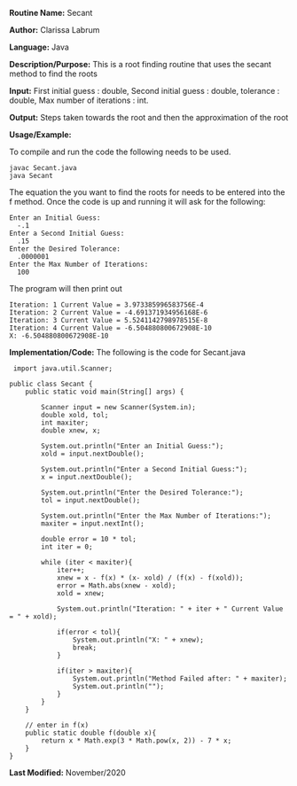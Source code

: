 **Routine Name:** Secant  

**Author:** Clarissa Labrum

**Language:** Java

**Description/Purpose:** This is a root finding routine that uses the secant method to find the roots

**Input:** First initial guess : double, Second initial guess : double, tolerance : double, Max number of iterations : int.

**Output:** Steps taken towards the root and then the approximation of the root

**Usage/Example:**

To compile and run the code the following needs to be used.

    javac Secant.java
    java Secant
    
The equation the you want to find the roots for needs to be entered into the f method.
Once the code is up and running it will ask for the following:

    Enter an Initial Guess:
      -.1
    Enter a Second Initial Guess:
      .15
    Enter the Desired Tolerance:
      .0000001
    Enter the Max Number of Iterations:
      100
    
The program will then print out

    Iteration: 1 Current Value = 3.973385996583756E-4
    Iteration: 2 Current Value = -4.691371934956168E-6
    Iteration: 3 Current Value = 5.5241142798978515E-8
    Iteration: 4 Current Value = -6.504880800672908E-10
    X: -6.504880800672908E-10

**Implementation/Code:** The following is the code for Secant.java

     import java.util.Scanner;

    public class Secant {
        public static void main(String[] args) {

            Scanner input = new Scanner(System.in);
            double xold, tol;
            int maxiter;
            double xnew, x;

            System.out.println("Enter an Initial Guess:");
            xold = input.nextDouble();

            System.out.println("Enter a Second Initial Guess:");
            x = input.nextDouble();

            System.out.println("Enter the Desired Tolerance:");
            tol = input.nextDouble();

            System.out.println("Enter the Max Number of Iterations:");
            maxiter = input.nextInt();

            double error = 10 * tol;
            int iter = 0;

            while (iter < maxiter){
                iter++;
                xnew = x - f(x) * (x- xold) / (f(x) - f(xold));
                error = Math.abs(xnew - xold);
                xold = xnew;

                System.out.println("Iteration: " + iter + " Current Value = " + xold);

                if(error < tol){
                    System.out.println("X: " + xnew);
                    break;
                }

                if(iter > maxiter){
                    System.out.println("Method Failed after: " + maxiter);
                    System.out.println("");
                }
            }
        }

        // enter in f(x)
        public static double f(double x){
            return x * Math.exp(3 * Math.pow(x, 2)) - 7 * x;
        }
    }


**Last Modified:** November/2020
